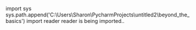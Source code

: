 import sys
sys.path.append('C:\\Users\\Sharon\\PycharmProjects\\untitled2\\beyond_the_basics')
import reader
reader is being imported..